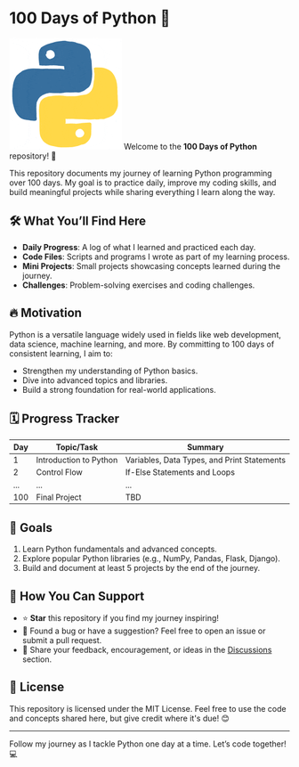 # 100 Days of Python 🐍
![Cover Image](200.gif)
Welcome to the **100 Days of Python** repository! 🎉

This repository documents my journey of learning Python programming over 100 days. My goal is to practice daily, improve my coding skills, and build meaningful projects while sharing everything I learn along the way.

## 🛠️ What You’ll Find Here
- **Daily Progress**: A log of what I learned and practiced each day.
- **Code Files**: Scripts and programs I wrote as part of my learning process.
- **Mini Projects**: Small projects showcasing concepts learned during the journey.
- **Challenges**: Problem-solving exercises and coding challenges.

## 🔥 Motivation
Python is a versatile language widely used in fields like web development, data science, machine learning, and more. By committing to 100 days of consistent learning, I aim to:
- Strengthen my understanding of Python basics.
- Dive into advanced topics and libraries.
- Build a strong foundation for real-world applications.

## 🗓️ Progress Tracker
| Day | Topic/Task | Summary |
|-----|------------|---------|
| 1   | Introduction to Python | Variables, Data Types, and Print Statements |
| 2   | Control Flow | If-Else Statements and Loops |
| ... | ... | ... |
| 100 | Final Project | TBD |

## 🚀 Goals
1. Learn Python fundamentals and advanced concepts.
2. Explore popular Python libraries (e.g., NumPy, Pandas, Flask, Django).
3. Build and document at least 5 projects by the end of the journey.

## 🌟 How You Can Support
- ⭐ **Star** this repository if you find my journey inspiring!
- 🐞 Found a bug or have a suggestion? Feel free to open an issue or submit a pull request.
- 💬 Share your feedback, encouragement, or ideas in the [Discussions](https://github.com/saidulislam2003/100-Days-of-Python/discussions) section.

## 📝 License
This repository is licensed under the MIT License. Feel free to use the code and concepts shared here, but give credit where it's due! 😊

---

Follow my journey as I tackle Python one day at a time. Let’s code together! 💻
